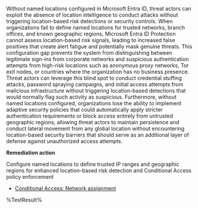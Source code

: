 Without named locations configured in Microsoft Entra ID, threat actors can exploit the absence of location intelligence to conduct attacks without triggering location-based risk detections or security controls. When organizations fail to define named locations for trusted networks, branch offices, and known geographic regions, Microsoft Entra ID Protection cannot assess location-based risk signals, leading to increased false positives that create alert fatigue and potentially mask genuine threats. This configuration gap prevents the system from distinguishing between legitimate sign-ins from corporate networks and suspicious authentication attempts from high-risk locations such as anonymous proxy networks, Tor exit nodes, or countries where the organization has no business presence. Threat actors can leverage this blind spot to conduct credential stuffing attacks, password spraying campaigns, and initial access attempts from malicious infrastructure without triggering location-based detections that would normally flag such activity as suspicious. Furthermore, without named locations configured, organizations lose the ability to implement adaptive security policies that could automatically apply stricter authentication requirements or block access entirely from untrusted geographic regions, allowing threat actors to maintain persistence and conduct lateral movement from any global location without encountering location-based security barriers that should serve as an additional layer of defense against unauthorized access attempts.

**Remediation action**

Configure named locations to define trusted IP ranges and geographic regions for enhanced location-based risk detection and Conditional Access policy enforcement 
- [Conditional Access: Network assignment](https://learn.microsoft.com/entra/identity/conditional-access/concept-assignment-network)
<!--- Results --->
%TestResult%
